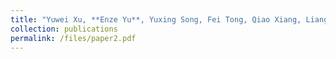 ```yaml
---
title: "Yuwei Xu, **Enze Yu**, Yuxing Song, Fei Tong, Qiao Xiang, Liang He，R-Tracing: Consortium Blockchain-Based Vehicle Reputation Management for Resistance to Malicious Attacks and Selfish Behaviors，IEEE Transactions on Vehicular Technology (TVT)，2023."
collection: publications
permalink: /files/paper2.pdf
---
```

